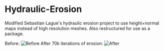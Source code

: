 # Hydraulic-Erosion

Modified Sebastian Lague's hydraulic erosion project to use height+normal maps instead of high resolution meshes. Also restructured for use as a package.

Before:
![Before](https://i.imgur.com/2R8qag3.png)
After 70k iterations of erosion:
![After](https://i.imgur.com/YQt3lMY.png)
